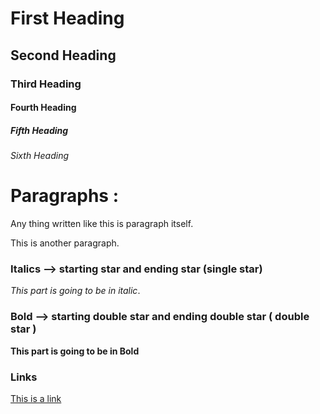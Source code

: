 # First Heading
## Second Heading
### Third Heading
#### Fourth Heading
##### Fifth Heading
###### Sixth Heading

# Paragraphs :
Any thing written like this is paragraph itself.

This is another paragraph. 


### Italics --> starting star and ending star (single star)
*This part is going to be in italic*.


### Bold --> starting double star and ending double star ( double star )
**This part is going to be in Bold**


### Links
[This is a link](https://pratham.com)
